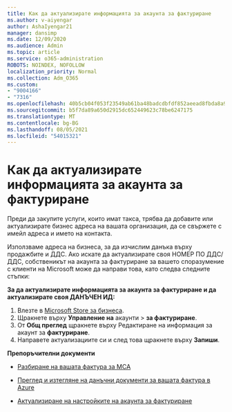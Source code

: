 ```yaml
---
title: Как да актуализирате информацията за акаунта за фактуриране
ms.author: v-aiyengar
author: AshaIyengar21
manager: dansimp
ms.date: 12/09/2020
ms.audience: Admin
ms.topic: article
ms.service: o365-administration
ROBOTS: NOINDEX, NOFOLLOW
localization_priority: Normal
ms.collection: Adm_O365
ms.custom:
- "9004166"
- "7316"
ms.openlocfilehash: 40b5cb04f053f23549ab61ba48badcdbfdf852aeead8fbda8a94e6e5184a3e73
ms.sourcegitcommit: b5f7da89a650d2915dc652449623c78be6247175
ms.translationtype: MT
ms.contentlocale: bg-BG
ms.lasthandoff: 08/05/2021
ms.locfileid: "54015321"
---
```

# <a name="how-to-update-billing-account-information"></a>Как да актуализирате информацията за акаунта за фактуриране

Преди да закупите услуги, които имат такса, трябва да добавите или актуализирате бизнес адреса на вашата организация, да се свържете с имейл адреса и името на контакта.

Използваме адреса на бизнеса, за да изчислим данъка върху продажбите и ДДС. Ако искате да актуализирате своя НОМЕР ПО ДДС/ДДС, собственикът на акаунта за фактуриране за вашето споразумение с клиенти на Microsoft може да направи това, като следва следните стъпки:

**За да актуализирате информацията за акаунта за фактуриране и да актуализирате своя ДАНЪЧЕН ИД:**

1. Влезте в [Microsoft Store за бизнеса](https://businessstore.microsoft.com/).
1. Щракнете върху **Управление на** акаунти  >  **за фактуриране**.
1. От **Общ преглед** щракнете върху Редактиране на информация за акаунт за **фактуриране**.
1. Направете актуализациите си и след това щракнете върху **Запиши**. 

**Препоръчителни документи**

- [Разбиране на вашата фактура за MCA](https://docs.microsoft.com/azure/cost-management-billing/understand/mca-understand-your-invoice)

- [Преглед и изтегляне на данъчни документи за вашата фактура в Azure](https://docs.microsoft.com/azure/cost-management-billing/understand/mca-download-tax-document)

- [Актуализиране на настройките на акаунта за фактуриране](https://docs.microsoft.com/microsoft-store/update-microsoft-store-for-business-account-settings)  
